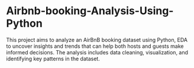 # Airbnb-booking-Analysis-Using-Python
 This project aims to analyze an AirBnB booking dataset using Python, EDA to uncover insights and trends that can help both hosts and guests make informed decisions. The analysis includes data cleaning, visualization, and identifying key patterns in the dataset.
